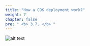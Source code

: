 ```yaml
---
title: "How a CDK deployment work?"
weight: 7
chapter: false
pre: " <b> 3.7. </b> "
---
```


![alt text](/images/workshop-4/how-a-cdk-deployment-works.png)
